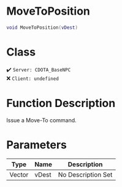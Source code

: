 # MoveToPosition
```lua
void MoveToPosition(vDest)
```
# Class
✔️ `Server: CDOTA_BaseNPC`  
❌ `Client: undefined`  

# Function Description
Issue a Move-To command.
# Parameters
Type|Name|Description
--|--|--
Vector|vDest|No Description Set
